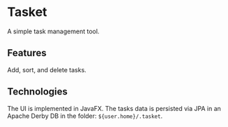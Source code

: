 Tasket
======

A simple task management tool.

Features
--------

Add, sort, and delete tasks.

Technologies
------------

The UI is implemented in JavaFX. The tasks data is persisted via JPA in an Apache Derby DB in the folder: `${user.home}/.tasket`.
